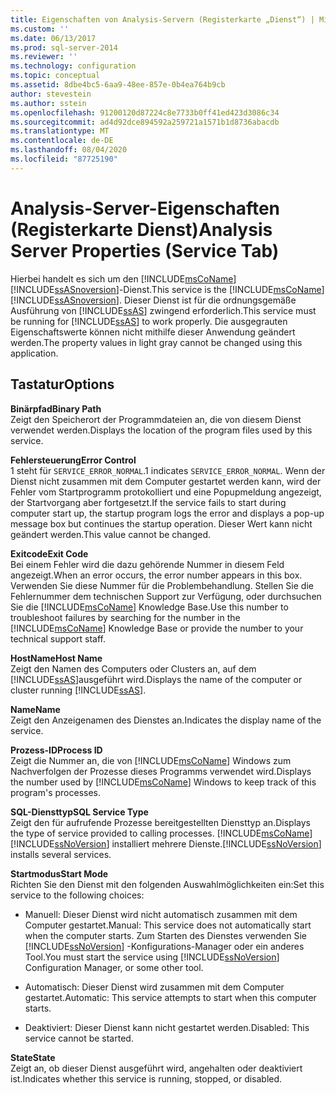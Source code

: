 ```yaml
---
title: Eigenschaften von Analysis-Servern (Registerkarte „Dienst“) | Microsoft-Dokumentation
ms.custom: ''
ms.date: 06/13/2017
ms.prod: sql-server-2014
ms.reviewer: ''
ms.technology: configuration
ms.topic: conceptual
ms.assetid: 8dbe4bc5-6aa9-48ee-857e-0b4ea764b9cb
author: stevestein
ms.author: sstein
ms.openlocfilehash: 91200120d87224c8e7733b0ff41ed423d3086c34
ms.sourcegitcommit: ad4d92dce894592a259721a1571b1d8736abacdb
ms.translationtype: MT
ms.contentlocale: de-DE
ms.lasthandoff: 08/04/2020
ms.locfileid: "87725190"
---
```

# <a name="analysis-server-properties-service-tab"></a><span data-ttu-id="ff041-102">Analysis-Server-Eigenschaften (Registerkarte Dienst)</span><span class="sxs-lookup"><span data-stu-id="ff041-102">Analysis Server Properties (Service Tab)</span></span>
  <span data-ttu-id="ff041-103">Hierbei handelt es sich um den [!INCLUDE[msCoName](../../includes/msconame-md.md)][!INCLUDE[ssASnoversion](../../includes/ssasnoversion-md.md)]-Dienst.</span><span class="sxs-lookup"><span data-stu-id="ff041-103">This service is the [!INCLUDE[msCoName](../../includes/msconame-md.md)] [!INCLUDE[ssASnoversion](../../includes/ssasnoversion-md.md)].</span></span> <span data-ttu-id="ff041-104">Dieser Dienst ist für die ordnungsgemäße Ausführung von [!INCLUDE[ssAS](../../includes/ssas-md.md)] zwingend erforderlich.</span><span class="sxs-lookup"><span data-stu-id="ff041-104">This service must be running for [!INCLUDE[ssAS](../../includes/ssas-md.md)] to work properly.</span></span> <span data-ttu-id="ff041-105">Die ausgegrauten Eigenschaftswerte können nicht mithilfe dieser Anwendung geändert werden.</span><span class="sxs-lookup"><span data-stu-id="ff041-105">The property values in light gray cannot be changed using this application.</span></span>  
  
## <a name="options"></a><span data-ttu-id="ff041-106">Tastatur</span><span class="sxs-lookup"><span data-stu-id="ff041-106">Options</span></span>  
 <span data-ttu-id="ff041-107">**Binärpfad**</span><span class="sxs-lookup"><span data-stu-id="ff041-107">**Binary Path**</span></span>  
 <span data-ttu-id="ff041-108">Zeigt den Speicherort der Programmdateien an, die von diesem Dienst verwendet werden.</span><span class="sxs-lookup"><span data-stu-id="ff041-108">Displays the location of the program files used by this service.</span></span>  
  
 <span data-ttu-id="ff041-109">**Fehlersteuerung**</span><span class="sxs-lookup"><span data-stu-id="ff041-109">**Error Control**</span></span>  
 <span data-ttu-id="ff041-110">1 steht für `SERVICE_ERROR_NORMAL`.</span><span class="sxs-lookup"><span data-stu-id="ff041-110">1 indicates `SERVICE_ERROR_NORMAL`.</span></span> <span data-ttu-id="ff041-111">Wenn der Dienst nicht zusammen mit dem Computer gestartet werden kann, wird der Fehler vom Startprogramm protokolliert und eine Popupmeldung angezeigt, der Startvorgang aber fortgesetzt.</span><span class="sxs-lookup"><span data-stu-id="ff041-111">If the service fails to start during computer start up, the startup program logs the error and displays a pop-up message box but continues the startup operation.</span></span> <span data-ttu-id="ff041-112">Dieser Wert kann nicht geändert werden.</span><span class="sxs-lookup"><span data-stu-id="ff041-112">This value cannot be changed.</span></span>  
  
 <span data-ttu-id="ff041-113">**Exitcode**</span><span class="sxs-lookup"><span data-stu-id="ff041-113">**Exit Code**</span></span>  
 <span data-ttu-id="ff041-114">Bei einem Fehler wird die dazu gehörende Nummer in diesem Feld angezeigt.</span><span class="sxs-lookup"><span data-stu-id="ff041-114">When an error occurs, the error number appears in this box.</span></span> <span data-ttu-id="ff041-115">Verwenden Sie diese Nummer für die Problembehandlung. Stellen Sie die Fehlernummer dem technischen Support zur Verfügung, oder durchsuchen Sie die [!INCLUDE[msCoName](../../includes/msconame-md.md)] Knowledge Base.</span><span class="sxs-lookup"><span data-stu-id="ff041-115">Use this number to troubleshoot failures by searching for the number in the [!INCLUDE[msCoName](../../includes/msconame-md.md)] Knowledge Base or provide the number to your technical support staff.</span></span>  
  
 <span data-ttu-id="ff041-116">**HostName**</span><span class="sxs-lookup"><span data-stu-id="ff041-116">**Host Name**</span></span>  
 <span data-ttu-id="ff041-117">Zeigt den Namen des Computers oder Clusters an, auf dem [!INCLUDE[ssAS](../../includes/ssas-md.md)]ausgeführt wird.</span><span class="sxs-lookup"><span data-stu-id="ff041-117">Displays the name of the computer or cluster running [!INCLUDE[ssAS](../../includes/ssas-md.md)].</span></span>  
  
 <span data-ttu-id="ff041-118">**Name**</span><span class="sxs-lookup"><span data-stu-id="ff041-118">**Name**</span></span>  
 <span data-ttu-id="ff041-119">Zeigt den Anzeigenamen des Dienstes an.</span><span class="sxs-lookup"><span data-stu-id="ff041-119">Indicates the display name of the service.</span></span>  
  
 <span data-ttu-id="ff041-120">**Prozess-ID**</span><span class="sxs-lookup"><span data-stu-id="ff041-120">**Process ID**</span></span>  
 <span data-ttu-id="ff041-121">Zeigt die Nummer an, die von [!INCLUDE[msCoName](../../includes/msconame-md.md)] Windows zum Nachverfolgen der Prozesse dieses Programms verwendet wird.</span><span class="sxs-lookup"><span data-stu-id="ff041-121">Displays the number used by [!INCLUDE[msCoName](../../includes/msconame-md.md)] Windows to keep track of this program's processes.</span></span>  
  
 <span data-ttu-id="ff041-122">**SQL-Diensttyp**</span><span class="sxs-lookup"><span data-stu-id="ff041-122">**SQL Service Type**</span></span>  
 <span data-ttu-id="ff041-123">Zeigt den für aufrufende Prozesse bereitgestellten Diensttyp an.</span><span class="sxs-lookup"><span data-stu-id="ff041-123">Displays the type of service provided to calling processes.</span></span> [!INCLUDE[msCoName](../../includes/msconame-md.md)] <span data-ttu-id="ff041-124">[!INCLUDE[ssNoVersion](../../includes/ssnoversion-md.md)] installiert mehrere Dienste.</span><span class="sxs-lookup"><span data-stu-id="ff041-124">[!INCLUDE[ssNoVersion](../../includes/ssnoversion-md.md)] installs several services.</span></span>  
  
 <span data-ttu-id="ff041-125">**Startmodus**</span><span class="sxs-lookup"><span data-stu-id="ff041-125">**Start Mode**</span></span>  
 <span data-ttu-id="ff041-126">Richten Sie den Dienst mit den folgenden Auswahlmöglichkeiten ein:</span><span class="sxs-lookup"><span data-stu-id="ff041-126">Set this service to the following choices:</span></span>  
  
-   <span data-ttu-id="ff041-127">Manuell: Dieser Dienst wird nicht automatisch zusammen mit dem Computer gestartet.</span><span class="sxs-lookup"><span data-stu-id="ff041-127">Manual: This service does not automatically start when the computer starts.</span></span> <span data-ttu-id="ff041-128">Zum Starten des Dienstes verwenden Sie [!INCLUDE[ssNoVersion](../../includes/ssnoversion-md.md)] -Konfigurations-Manager oder ein anderes Tool.</span><span class="sxs-lookup"><span data-stu-id="ff041-128">You must start the service using [!INCLUDE[ssNoVersion](../../includes/ssnoversion-md.md)] Configuration Manager, or some other tool.</span></span>  
  
-   <span data-ttu-id="ff041-129">Automatisch: Dieser Dienst wird zusammen mit dem Computer gestartet.</span><span class="sxs-lookup"><span data-stu-id="ff041-129">Automatic: This service attempts to start when this computer starts.</span></span>  
  
-   <span data-ttu-id="ff041-130">Deaktiviert: Dieser Dienst kann nicht gestartet werden.</span><span class="sxs-lookup"><span data-stu-id="ff041-130">Disabled: This service cannot be started.</span></span>  
  
 <span data-ttu-id="ff041-131">**State**</span><span class="sxs-lookup"><span data-stu-id="ff041-131">**State**</span></span>  
 <span data-ttu-id="ff041-132">Zeigt an, ob dieser Dienst ausgeführt wird, angehalten oder deaktiviert ist.</span><span class="sxs-lookup"><span data-stu-id="ff041-132">Indicates whether this service is running, stopped, or disabled.</span></span>  
  
  
